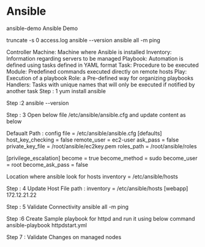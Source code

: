 # Ansible

ansible-demo
Ansible Demo

truncate -s 0 access.log ansible --version ansible all -m ping

Controller Machine: Machine where Ansible is installed
Inventory: Information regarding servers to be managed
Playbook: Automation is defined using tasks defined in YAML format
Task: Procedure to be executed
Module: Predefined commands executed directly on remote hosts
Play: Execution of a playbook
Role: a Pre-defined way for organizing playbooks Handlers: Tasks with unique names that will only be executed if notified by another task
Step : 1
yum install ansible

Step :2
ansible --version

Step : 3
Open below file /etc/ansible/ansible.cfg and update content as below

Defaualt Path : config file = /etc/ansible/ansible.cfg
[defaults] host_key_checking = false remote_user = ec2-user ask_pass = false private_key_file = /root/ansible/ec2key.pem roles_path = /root/ansible/roles

[privilege_escalation] become = true become_method = sudo become_user = root become_ask_pass = false

Location where ansible look for hosts
inventory = /etc/ansible/hosts

Step : 4 Update Host File
path : inventory = /etc/ansible/hosts [webapp] 172.12.21.22

Step : 5 Validate Connectivity
ansible all -m ping

Step :6 Create Sample playbook for httpd and run it using below command
ansible-playbook httpdstart.yml

Step 7 : Validate Changes on managed nodes
